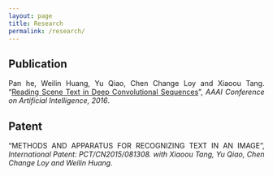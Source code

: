 ```yaml
---
layout: page
title: Research
permalink: /research/
---
```




<h2 id="publications">Publication</h2>

<p align="justify">Pan he, Weilin Huang, Yu Qiao, Chen Change Loy and Xiaoou Tang. “<a href="http://arxiv.org/abs/1506.04395">Reading Scene Text in Deep Convolutional Sequences</a>”, <em>AAAI Conference on Artificial Intelligence, 2016</em>.


<h2 id="Patent">Patent</h2>

<p align="justify">“METHODS AND APPARATUS FOR RECOGNIZING TEXT IN AN IMAGE”, <em>International Patent: PCT/CN2015/081308. with Xiaoou Tang, Yu Qiao, Chen Change Loy and Weilin Huang.</em>